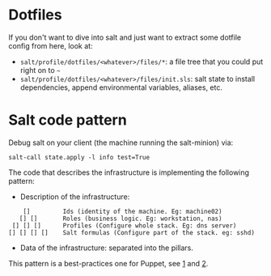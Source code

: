 # Dotfiles #

If you don't want to dive into salt and just want to extract some dotfile config
from here, look at:
- `salt/profile/dotfiles/<whatever>/files/*`: a file tree that you could put
  right on to `~`
- `salt/profile/dotfiles/<whatever>/files/init.sls`: salt state to install
  dependencies, append environmental variables, aliases, etc.


# Salt code pattern #

Debug salt on your client (the machine running the salt-minion) via:

 ```salt-call state.apply -l info test=True```

The code that describes the infrastructure is implementing the following pattern:

- Description of the infrastructure:

```
    []         Ids (identity of the machine. Eg: machine02)
   [] []       Roles (business logic. Eg: workstation, nas)
 [] [] []      Profiles (Configure whole stack. Eg: dns server)
[] [] [] []    Salt formulas (Configure part of the stack. eg: sshd)
```

- Data of the infrastructure: separated into the pillars.

This pattern is a best-practices one for Puppet, see [1] and [2].

[1]: https://docs.puppet.com/pe/2016.4/r_n_p_intro.html
[2]: https://puppet.com/presentations/designing-puppet-rolesprofiles-pattern
